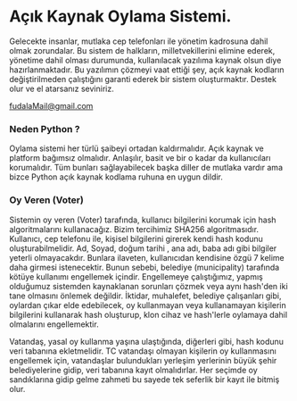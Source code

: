 # Açık Kaynak Oylama Sistemi.

Gelecekte insanlar, mutlaka cep telefonları ile yönetim kadrosuna dahil olmak zorundalar. Bu sistem de halkların, milletvekillerini elimine ederek, yönetime dahil olması durumunda, kullanılacak yazılıma kaynak olsun diye hazırlanmaktadır. Bu yazılımın çözmeyi vaat ettiği şey, açık kaynak kodların değiştirilmeden çalıştığını garanti ederek bir sistem oluşturmaktır. Destek olur ve el atarsanız seviniriz.

fudalaMail@gmail.com

### Neden Python ?

Oylama sistemi her türlü şaibeyi ortadan kaldırmalıdır. Açık kaynak ve platform bağımsız olmalıdır. Anlaşılır, basit ve bir o kadar da kullanıcıları korumalıdır. Tüm bunları sağlayabilecek başka diller de mutlaka vardır ama bizce Python açık kaynak kodlama ruhuna en uygun dildir.

### Oy Veren (Voter)

Sistemin oy veren (Voter) tarafında, kullanıcı bilgilerini korumak için hash algoritmalarını kullanacağız. Bizim tercihimiz SHA256 algoritmasıdır. Kullanıcı, cep telefonu ile, kişisel bilgilerini girerek kendi hash kodunu oluşturabilmelidir. Ad, Soyad, doğum tarihi , ana adı, baba adı gibi bilgiler yeterli olmayacakdır. Bunlara ilaveten, kullanıcıdan kendisine özgü 7 kelime daha girmesi istenecektir. Bunun sebebi, belediye (municipality) tarafında kötüye kullanımı engellemek içindir. Engellemeye çalıştığımız, yapmış olduğumuz sistemden kaynaklanan sorunları çözmek veya aynı hash'den iki tane olmasını önlemek değildir. İktidar, muhalefet, belediye çalışanları gibi, oylardan çıkar elde edebilecek, oy kullanmayan veya kullanamayan kişilerin bilgilerini kullanarak hash oluşturup, klon cihaz ve hash'lerle oylamaya dahil olmalarını engellemektir.  

Vatandaş, yasal oy kullanma yaşına ulaştığında, diğerleri gibi, hash kodunu veri tabanına ekletmelidir. TC vatandaşı olmayan kişilerin oy kullanmasını engellemek için, vatandaşlar bulundukları yerleşim yerlerinin büyük şehir belediyelerine gidip, veri tabanına kayıt olmalıdırlar. Her seçimde oy sandıklarına gidip gelme zahmeti bu sayede tek seferlik bir kayıt ile bitmiş olur.

